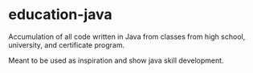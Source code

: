 # education-java
Accumulation of all code written in Java from classes from high school, university, and certificate program.

Meant to be used as inspiration and show java skill development.

